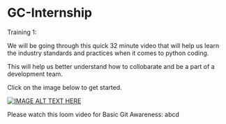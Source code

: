 # GC-Internship

Training 1: 

We will be going through this quick 32 minute video that will help us learn the industry standards and practices when it comes to python coding.

This will help us better understand how to collobarate and be a part of a development team.

Click on the image below to get started.

[![IMAGE ALT TEXT HERE](https://img.youtube.com/vi/25P5apB4XWM/0.jpg)](https://www.youtube.com/watch?v=25P5apB4XWM)


Please watch this loom video for Basic Git Awareness: abcd
